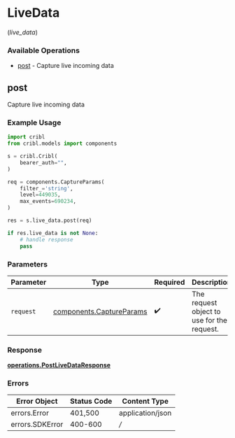# LiveData
(*live_data*)

### Available Operations

* [post](#post) - Capture live incoming data

## post

Capture live incoming data

### Example Usage

```python
import cribl
from cribl.models import components

s = cribl.Cribl(
    bearer_auth="",
)

req = components.CaptureParams(
    filter_='string',
    level=449035,
    max_events=690234,
)

res = s.live_data.post(req)

if res.live_data is not None:
    # handle response
    pass
```

### Parameters

| Parameter                                                            | Type                                                                 | Required                                                             | Description                                                          |
| -------------------------------------------------------------------- | -------------------------------------------------------------------- | -------------------------------------------------------------------- | -------------------------------------------------------------------- |
| `request`                                                            | [components.CaptureParams](../../models/components/captureparams.md) | :heavy_check_mark:                                                   | The request object to use for the request.                           |


### Response

**[operations.PostLiveDataResponse](../../models/operations/postlivedataresponse.md)**
### Errors

| Error Object     | Status Code      | Content Type     |
| ---------------- | ---------------- | ---------------- |
| errors.Error     | 401,500          | application/json |
| errors.SDKError  | 400-600          | */*              |
